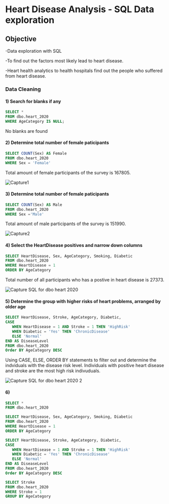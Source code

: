 # Heart Disease Analysis - SQL Data exploration


## Objective 

-Data exploration with SQL

-To find out the factors most likely lead to heart disease.  

-Heart health analytics to health hospitals find out the people who suffered from heart disease.  


### Data Cleaning 

#### 1) Search for blanks if any

```sql
SELECT *
FROM dbo.heart_2020
WHERE AgeCategory IS NULL;
```
No blanks are found


#### 2) Determine total number of female paticipants

```sql
SELECT COUNT(Sex) AS Female 
FROM dbo.heart_2020 
WHERE Sex = 'Female'
```

Total amount of female participants of the survey is 167805.

![Capture1](https://github.com/Yuanlli/Heart-Disease-Analysis/assets/35889216/298dab97-2ed3-4cd6-a935-63c5df4e9a3b)



#### 3) Determine total number of female paticipants

```sql
SELECT COUNT(Sex) AS Male
FROM dbo.heart_2020
WHERE Sex ='Male'
```
Total amount of male participants of the survey is 151990.

![Capture2](https://github.com/Yuanlli/Heart-Disease-Analysis/assets/35889216/c6fc43b2-1dc1-440e-bc3c-06b8189fb3e6)


#### 4) Select the HeartDisease positives and narrow down columns 

```sql
SELECT HeartDisease, Sex, AgeCategory, Smoking, Diabetic 
FROM dbo.heart_2020 
WHERE HeartDisease = 1 
ORDER BY AgeCategory
```
Total number of all participants who has a postive in heart disease is 27373.

![Capture SQL for dbo heart 2020](https://github.com/Yuanlli/Heart-Disease-Analysis/assets/35889216/f99c038a-42bc-43b0-90b8-f0df32451866)



#### 5) Determine the group with higher risks of heart problems, arranged by older age

```sql
SELECT HeartDisease, Stroke, AgeCategory, Diabetic,
CASE
   WHEN HeartDisease = 1 AND Stroke = 1 THEN 'HighRisk'
   WHEN Diabetic = 'Yes' THEN 'ChronicDisease'
   ELSE 'Normal'
END AS DiseaseLevel
FROM dbo.heart_2020
Order BY AgeCategory DESC
```
Using CASE, ELSE, ORDER BY statements to filter out and determine the indviduals with the disease risk level. 
Individuals with positive heart disease and stroke are the most high risk indivuduals.

![Capture SQL for dbo heart 2020 2](https://github.com/Yuanlli/Heart-Disease-Analysis/assets/35889216/8b4f6693-bcdb-4f86-9ce1-24e5ffc63b05)



#### 6) 

```sql
SELECT *
FROM dbo.heart_2020

SELECT HeartDisease, Sex, AgeCategory, Smoking, Diabetic 
FROM dbo.heart_2020 
WHERE HeartDisease = 1 
ORDER BY AgeCategory

SELECT HeartDisease, Stroke, AgeCategory, Diabetic,
CASE
   WHEN HeartDisease = 1 AND Stroke = 1 THEN 'HighRisk'
   WHEN Diabetic = 'Yes' THEN 'ChronicDisease' 
   ELSE 'Normal' 
END AS DiseaseLevel
FROM dbo.heart_2020
Order BY AgeCategory DESC

SELECT Stroke
FROM dbo.heart_2020
WHERE Stroke = 1
GROUP BY AgeCategory
```









